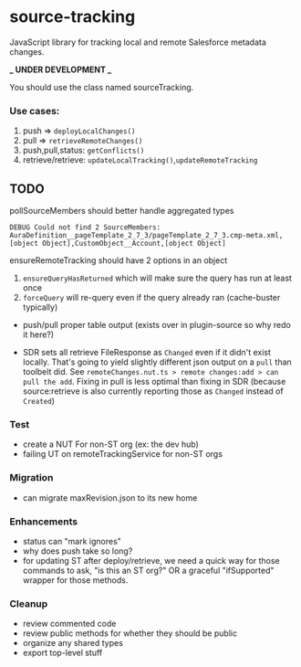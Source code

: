 # source-tracking

JavaScript library for tracking local and remote Salesforce metadata changes.

**_ UNDER DEVELOPMENT _**

You should use the class named sourceTracking.

### Use cases:

1. push => `deployLocalChanges()`
1. pull => `retrieveRemoteChanges()`
1. push,pull,status: `getConflicts()`
1. retrieve/retrieve: `updateLocalTracking()`,`updateRemoteTracking`

## TODO

pollSourceMembers should better handle aggregated types

```
DEBUG Could not find 2 SourceMembers: AuraDefinition__pageTemplate_2_7_3/pageTemplate_2_7_3.cmp-meta.xml,[object Object],CustomObject__Account,[object Object]
```

ensureRemoteTracking should have 2 options in an object

1. `ensureQueryHasReturned` which will make sure the query has run at least once
2. `forceQuery` will re-query even if the query already ran (cache-buster typically)

- push/pull proper table output (exists over in plugin-source so why redo it here?)

- SDR sets all retrieve FileResponse as `Changed` even if it didn't exist locally. That's going to yield slightly different json output on a `pull` than toolbelt did. See `remoteChanges.nut.ts > remote changes:add > can pull the add`. Fixing in pull is less optimal than fixing in SDR (because source:retrieve is also currently reporting those as `Changed` instead of `Created`)

### Test

- create a NUT For non-ST org (ex: the dev hub)
- failing UT on remoteTrackingService for non-ST orgs

### Migration

- can migrate maxRevision.json to its new home

### Enhancements

- status can "mark ignores"
- why does push take so long?
- for updating ST after deploy/retrieve, we need a quick way for those commands to ask, "is this an ST org?" OR a graceful "ifSupported" wrapper for those methods.

### Cleanup

- review commented code
- review public methods for whether they should be public
- organize any shared types
- export top-level stuff
